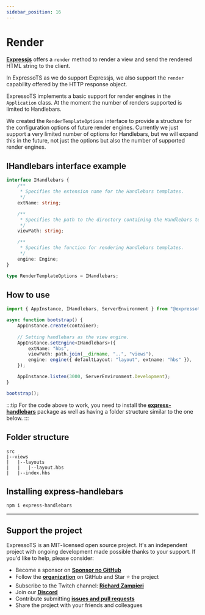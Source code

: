 ```yaml
---
sidebar_position: 16
---
```


# Render

**[Expressjs](https://expressjs.com/en/5x/api.html#res.render)** offers a `render` method to render a view and send the rendered HTML string to the client.

In ExpressoTS as we do support Expressjs, we also support the `render` capability offered by the HTTP response object.

ExpressoTS implements a basic support for render engines in the `Application` class. At the moment the number of renders supported is limited to Handlebars.

We created the `RenderTemplateOptions` interface to provide a structure for the configuration options of future render engines.
Currently we just support a very limited number of options for Handlebars, but we will expand this in the future, not just the options but also the number of supported render engines.

## IHandlebars interface example

```typescript
interface IHandlebars {
    /**
     * Specifies the extension name for the Handlebars templates.
     */
    extName: string;

    /**
     * Specifies the path to the directory containing the Handlebars templates.
     */
    viewPath: string;

    /**
     * Specifies the function for rendering Handlebars templates.
     */
    engine: Engine;
}

type RenderTemplateOptions = IHandlebars;
```

## How to use

```typescript
import { AppInstance, IHandlebars, ServerEnvironment } from "@expressots/core";

async function bootstrap() {
    AppInstance.create(container);
    
    // Setting handlebars as the view engine.
    AppInstance.setEngine<IHandlebars>({
        extName: "hbs",
        viewPath: path.join(__dirname, "..", "views"),
        engine: engine({ defaultLayout: "layout", extname: "hbs" }),
    });

    AppInstance.listen(3000, ServerEnvironment.Development);
}

bootstrap();
```

:::tip
For the code above to work, you need to install the **[express-handlebars](https://www.npmjs.com/package/express-handlebars)** package as well as having a folder structure similar to the one below.
:::

## Folder structure

```tree
src
|--views
|   |--layouts
|   |   |--layout.hbs
|   |--index.hbs
```

## Installing express-handlebars

```bash
npm i express-handlebars
```

---

## Support the project

ExpressoTS is an MIT-licensed open source project. It's an independent project with ongoing development made possible thanks to your support. If you'd like to help, please consider:

- Become a sponsor on **[Sponsor no GitHub](https://github.com/sponsors/expressots)**
- Follow the **[organization](https://github.com/expressots)** on GitHub and Star ⭐ the project
- Subscribe to the Twitch channel: **[Richard Zampieri](https://www.twitch.tv/richardzampieri)**
- Join our **[Discord](https://discord.com/invite/PyPJfGK)**
- Contribute submitting **[issues and pull requests](https://github.com/expressots/expressots/issues/new/choose)**
- Share the project with your friends and colleagues
